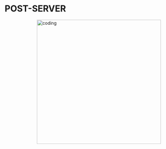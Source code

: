 # POST-SERVER
<img align="right" alt="coding" width="400" src="https://photos.app.goo.gl/D3YvEeSuuEj8UmzHA">
